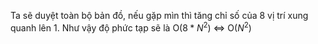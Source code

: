 Ta sẽ duyệt toàn bộ bản đồ, nếu gặp mìn thì tăng chỉ số của 8 vị trí xung quanh lên 1. Như vậy độ phức tạp sẽ là O($8*N^2$) <=> O($N^2$)